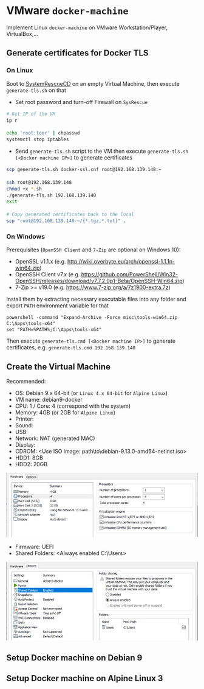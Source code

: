 # VMware `docker-machine`

Implement Linux `docker-machine` on VMware Workstation/Player, VirtualBox,...

## Generate certificates for Docker TLS

### On Linux

Boot to [SystemRescueCD](https://www.system-rescue.org/) on an empty Virtual Machine, then execute `generate-tls.sh` on that

- Set root password and turn-off Firewall on `SysRescue`

```bash
# Get IP of the VM
ip r

echo 'root:toor' | chpasswd
systemctl stop iptables
```

- Send `generate-tls.sh` script to the VM then execute `generate-tls.sh [<Docker machine IP>]` to generate certificates

```bash
scp generate-tls.sh docker-ssl.cnf root@192.168.139.148:~

ssh root@192.168.139.148
chmod +x *.sh
./generate-tls.sh 192.168.139.140
exit

# Copy generated certificates back to the local
scp "root@192.168.139.148:~/{*.tgz,*.txt}" .
```

### On Windows

Prerequisites (`OpenSSH Client` and `7-Zip` are optional on Windows 10):

- OpenSSL v1.1.x (e.g. http://wiki.overbyte.eu/arch/openssl-1.1.1n-win64.zip)
- OpenSSH Client v7.x (e.g. https://github.com/PowerShell/Win32-OpenSSH/releases/download/v7.7.2.0p1-Beta/OpenSSH-Win64.zip)
- 7-Zip >= v19.0 (e.g. https://www.7-zip.org/a/7z1900-extra.7z)

Install them by extracting necessary executable files into any folder and export `PATH` environment variable for that

```batch
powershell -command "Expand-Archive -Force misc\tools-win64.zip C:\Apps\tools-x64"
set "PATH=%PATH%;C:\Apps\tools-x64"
```

Then execute `generate-tls.cmd [<Docker machine IP>]` to generate certificates, e.g. `generate-tls.cmd 192.168.139.140`

## Create the Virtual Machine

Recommended:

- OS: Debian 9.x 64-bit (or `Linux 4.x 64-bit` for `Alpine Linux`)
- VM name: debian9-docker
- CPU: 1 / Core: 4 (correspond with the system)
- Memory: 4GB (or 2GB for `Alpine Linux`)
- Printer: <none>
- Sound: <none>
- USB: <none>
- Network: NAT (generated MAC)
- Display: <auto>
- CDROM: <Use ISO image: path\to\debian-9.13.0-amd64-netinst.iso>
- HDD1: 8GB
- HDD2: 20GB

![VM Hardware](./misc/vm-settings.png)

- Firmware: UEFI
- Shared Folders: <Always enabled C:\Users>

![VM Options](./misc/vm-options.png)

## Setup Docker machine on Debian 9

## Setup Docker machine on Alpine Linux 3
